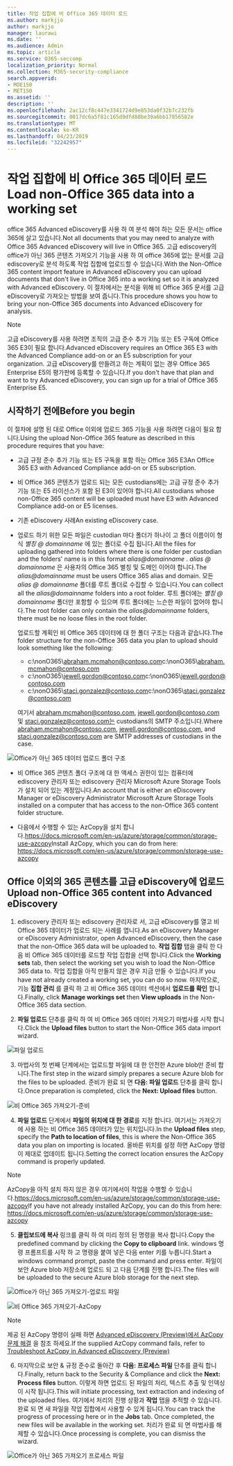 ```yaml
---
title: 작업 집합에 비 Office 365 데이터 로드
ms.author: markjjo
author: markjjo
manager: laurawi
ms.date: ''
ms.audience: Admin
ms.topic: article
ms.service: O365-seccomp
localization_priority: Normal
ms.collection: M365-security-compliance
search.appverid:
- MOE150
- MET150
ms.assetid: ''
description: ''
ms.openlocfilehash: 2ac12cf8c447e3341724d9e853da0f32b7c232fb
ms.sourcegitcommit: 0017dc6a5f81c165d9dfd88be39a6bb17856582e
ms.translationtype: MT
ms.contentlocale: ko-KR
ms.lasthandoff: 04/23/2019
ms.locfileid: "32242957"
---
```

# <a name="load-non-office-365-data-into-a-working-set"></a><span data-ttu-id="991e4-102">작업 집합에 비 Office 365 데이터 로드</span><span class="sxs-lookup"><span data-stu-id="991e4-102">Load non-Office 365 data into a working set</span></span>

<span data-ttu-id="991e4-103">office 365 Advanced eDiscovery를 사용 하 여 분석 해야 하는 모든 문서는 office 365에 살고 있습니다.</span><span class="sxs-lookup"><span data-stu-id="991e4-103">Not all documents that you may need to analyze with Office 365 Advanced eDiscovery will live in Office 365.</span></span> <span data-ttu-id="991e4-104">고급 ediscovery의 office가 아닌 365 콘텐츠 가져오기 기능을 사용 하 여 office 365에 없는 문서를 고급 ediscovery로 분석 하도록 작업 집합에 업로드할 수 있습니다.</span><span class="sxs-lookup"><span data-stu-id="991e4-104">With the Non-Office 365 content import feature in Advanced eDiscovery you can upload documents that don't live in Office 365 into a working set so it is analyzed with Advanced eDiscovery.</span></span> <span data-ttu-id="991e4-105">이 절차에서는 분석을 위해 비 Office 365 문서를 고급 eDiscovery로 가져오는 방법을 보여 줍니다.</span><span class="sxs-lookup"><span data-stu-id="991e4-105">This procedure shows you how to bring your non-Office 365 documents into Advanced eDiscovery for analysis.</span></span>

>[!Note]
><span data-ttu-id="991e4-106">고급 eDiscovery를 사용 하려면 조직의 고급 준수 추가 기능 또는 E5 구독에 Office 365 E3이 필요 합니다.</span><span class="sxs-lookup"><span data-stu-id="991e4-106">Advanced eDiscovery requires an Office 365 E3 with the Advanced Compliance add-on or an E5 subscription for your organization.</span></span> <span data-ttu-id="991e4-107">고급 eDiscovery를 만들려고 하는 계획이 없는 경우 Office 365 Enterprise E5의 평가판에 등록할 수 있습니다.</span><span class="sxs-lookup"><span data-stu-id="991e4-107">If you don't have that plan and want to try Advanced eDiscovery, you can sign up for a trial of Office 365 Enterprise E5.</span></span>

## <a name="before-you-begin"></a><span data-ttu-id="991e4-108">시작하기 전에</span><span class="sxs-lookup"><span data-stu-id="991e4-108">Before you begin</span></span>
<span data-ttu-id="991e4-109">이 절차에 설명 된 대로 Office 이외에 업로드 365 기능을 사용 하려면 다음이 필요 합니다.</span><span class="sxs-lookup"><span data-stu-id="991e4-109">Using the upload Non-Office 365 feature as described in this procedure requires that you have:</span></span>

- <span data-ttu-id="991e4-110">고급 규정 준수 추가 기능 또는 E5 구독을 포함 하는 Office 365 E3</span><span class="sxs-lookup"><span data-stu-id="991e4-110">An Office 365 E3 with Advanced Compliance add-on or E5 subscription.</span></span>

- <span data-ttu-id="991e4-111">비 Office 365 콘텐츠가 업로드 되는 모든 custodians에는 고급 규정 준수 추가 기능 또는 E5 라이선스가 포함 된 E3이 있어야 합니다.</span><span class="sxs-lookup"><span data-stu-id="991e4-111">All custodians whose non-Office 365 content will be uploaded must have E3 with Advanced Compliance add-on or E5 licenses.</span></span>

- <span data-ttu-id="991e4-112">기존 eDiscovery 사례</span><span class="sxs-lookup"><span data-stu-id="991e4-112">An existing eDiscovery case.</span></span>

- <span data-ttu-id="991e4-113">업로드 하기 위한 모든 파일은 custodian 마다 폴더가 하나이 고 폴더 이름이이 형식 *별칭 @ domainname* 에 있는 폴더로 수집 됩니다.</span><span class="sxs-lookup"><span data-stu-id="991e4-113">All the files for uploading gathered into folders where there is one folder per custodian and the folders' name is in this format *alias@domainname* .</span></span> <span data-ttu-id="991e4-114">*alias @ domainname* 은 사용자의 Office 365 별칭 및 도메인 이어야 합니다.</span><span class="sxs-lookup"><span data-stu-id="991e4-114">The *alias@domainname* must be users Office 365 alias and domain.</span></span> <span data-ttu-id="991e4-115">모든 *alias @ domainname* 폴더를 루트 폴더로 수집할 수 있습니다.</span><span class="sxs-lookup"><span data-stu-id="991e4-115">You can collect all the *alias@domainname* folders into a root folder.</span></span> <span data-ttu-id="991e4-116">루트 폴더에는 *별칭 @ domainname* 폴더만 포함할 수 있으며 루트 폴더에는 느슨한 파일이 없어야 합니다.</span><span class="sxs-lookup"><span data-stu-id="991e4-116">The root folder can only contain the *alias@domainname* folders, there must be no loose files in the root folder.</span></span>

   <span data-ttu-id="991e4-117">업로드할 계획인 비 Office 365 데이터에 대 한 폴더 구조는 다음과 같습니다.</span><span class="sxs-lookup"><span data-stu-id="991e4-117">The folder structure for the non-Office 365 data you plan to upload should look something like the following:</span></span>

   - <span data-ttu-id="991e4-118">c:\nonO365\abraham.mcmahon@contoso.com</span><span class="sxs-lookup"><span data-stu-id="991e4-118">c:\nonO365\abraham.mcmahon@contoso.com</span></span>
   - <span data-ttu-id="991e4-119">c:\nonO365\jewell.gordon@contoso.com</span><span class="sxs-lookup"><span data-stu-id="991e4-119">c:\nonO365\jewell.gordon@contoso.com</span></span>
   - <span data-ttu-id="991e4-120">c:\nonO365\staci.gonzalez@contoso.com</span><span class="sxs-lookup"><span data-stu-id="991e4-120">c:\nonO365\staci.gonzalez@contoso.com</span></span>

   <span data-ttu-id="991e4-121">여기서 abraham.mcmahon@contoso.com, jewell.gordon@contoso.com 및 staci.gonzalez@contoso.com는 custodians의 SMTP 주소입니다.</span><span class="sxs-lookup"><span data-stu-id="991e4-121">Where abraham.mcmahon@contoso.com, jewell.gordon@contoso.com, and staci.gonzalez@contoso.com are SMTP addresses of custodians in the case.</span></span>

![Office가 아닌 365 데이터 업로드 폴더 구조](../media/3f2dde84-294e-48ea-b44b-7437bd25284c.png)

- <span data-ttu-id="991e4-123">비 Office 365 콘텐츠 폴더 구조에 대 한 액세스 권한이 있는 컴퓨터에 ediscovery 관리자 또는 ediscovery 관리자 Microsoft Azure Storage Tools가 설치 되어 있는 계정입니다.</span><span class="sxs-lookup"><span data-stu-id="991e4-123">An account that is either an eDiscovery Manager or eDiscovery Administrator Microsoft Azure Storage Tools installed on a computer that has access to the non-Office 365 content folder structure.</span></span>

- <span data-ttu-id="991e4-124">다음에서 수행할 수 있는 AzCopy을 설치 합니다.https://docs.microsoft.com/en-us/azure/storage/common/storage-use-azcopy</span><span class="sxs-lookup"><span data-stu-id="991e4-124">Install AzCopy, which you can do from here: https://docs.microsoft.com/en-us/azure/storage/common/storage-use-azcopy</span></span>

## <a name="upload-non-office-365-content-into-advanced-ediscovery"></a><span data-ttu-id="991e4-125">Office 이외의 365 콘텐츠를 고급 eDiscovery에 업로드</span><span class="sxs-lookup"><span data-stu-id="991e4-125">Upload non-Office 365 content into Advanced eDiscovery</span></span>

1. <span data-ttu-id="991e4-126">ediscovery 관리자 또는 ediscovery 관리자로 서, 고급 eDiscovery를 열고 비 Office 365 데이터가 업로드 되는 사례를 엽니다.</span><span class="sxs-lookup"><span data-stu-id="991e4-126">As an eDiscovery Manager or eDiscovery Administrator, open Advanced eDiscovery, then the case that the non-Office 365 data will be uploaded to.</span></span>  <span data-ttu-id="991e4-127">**작업 집합** 탭을 클릭 한 다음 비 Office 365 데이터를 로드할 작업 집합을 선택 합니다.</span><span class="sxs-lookup"><span data-stu-id="991e4-127">Click the **Working sets** tab, then select the working set you wish to load the Non-Office 365 data to.</span></span>  <span data-ttu-id="991e4-128">작업 집합을 아직 만들지 않은 경우 지금 만들 수 있습니다.</span><span class="sxs-lookup"><span data-stu-id="991e4-128">If you have not already created a working set, you can do so now.</span></span>  <span data-ttu-id="991e4-129">마지막으로, 기능 **집합 관리** 를 클릭 하 고 비 Office 365 데이터 섹션에서 **업로드를 확인** 합니다.</span><span class="sxs-lookup"><span data-stu-id="991e4-129">Finally, click **Manage workings set** then **View uploads** in the Non-Office 365 data section.</span></span>

2. <span data-ttu-id="991e4-130">**파일 업로드** 단추를 클릭 하 여 비 Office 365 데이터 가져오기 마법사를 시작 합니다.</span><span class="sxs-lookup"><span data-stu-id="991e4-130">Click the **Upload files** button to start the Non-Office 365 data import wizard.</span></span>

![파일 업로드](../media/574f4059-4146-4058-9df3-ec97cf28d7c7.png)

3. <span data-ttu-id="991e4-132">마법사의 첫 번째 단계에서는 업로드할 파일에 대 한 안전한 Azure blob만 준비 합니다.</span><span class="sxs-lookup"><span data-stu-id="991e4-132">The first step in the wizard simply prepares a secure Azure blob for the files to be uploaded.</span></span>  <span data-ttu-id="991e4-133">준비가 완료 되 면 **다음: 파일 업로드** 단추를 클릭 합니다.</span><span class="sxs-lookup"><span data-stu-id="991e4-133">Once preparation is completed, click the **Next: Upload files** button.</span></span>

![비 Office 365 가져오기-준비](../media/0670a347-a578-454a-9b3d-e70ef47aec57.png)
 
4. <span data-ttu-id="991e4-135">**파일 업로드** 단계에서 **파일의 위치에 대 한 경로**를 지정 합니다. 여기서는 가져오기에 사용 하는 비 Office 365 데이터가 있는 위치입니다.</span><span class="sxs-lookup"><span data-stu-id="991e4-135">In the **Upload files** step, specify the **Path to location of files**, this is where the Non-Office 365 data you plan on importing is located.</span></span>  <span data-ttu-id="991e4-136">올바른 위치를 설정 하면 AzCopy 명령이 제대로 업데이트 됩니다.</span><span class="sxs-lookup"><span data-stu-id="991e4-136">Setting the correct location ensures the AzCopy command is properly updated.</span></span>

> [!NOTE]
> <span data-ttu-id="991e4-137">AzCopy을 아직 설치 하지 않은 경우 여기에서이 작업을 수행할 수 있습니다.https://docs.microsoft.com/en-us/azure/storage/common/storage-use-azcopy</span><span class="sxs-lookup"><span data-stu-id="991e4-137">If you have not already installed AzCopy, you can do this from here: https://docs.microsoft.com/en-us/azure/storage/common/storage-use-azcopy</span></span>

5. <span data-ttu-id="991e4-138">**클립보드에 복사** 링크를 클릭 하 여 미리 정의 된 명령을 복사 합니다.</span><span class="sxs-lookup"><span data-stu-id="991e4-138">Copy the predefined command by clicking the **Copy to clipboard** link.</span></span> <span data-ttu-id="991e4-139">windows 명령 프롬프트를 시작 하 고 명령을 붙여 넣은 다음 enter 키를 누릅니다.</span><span class="sxs-lookup"><span data-stu-id="991e4-139">Start a windows command prompt, paste the command and press enter.</span></span>  <span data-ttu-id="991e4-140">파일이 보안 Azure blob 저장소에 업로드 되 고 다음 단계를 진행 합니다.</span><span class="sxs-lookup"><span data-stu-id="991e4-140">The files will be uploaded to the secure Azure blob storage for the next step.</span></span>

![Office가 아닌 365 가져오기-업로드 파일](../media/3ea53b5d-7f9b-4dfc-ba63-90a38c14d41a.png)

![비 Office 365 가져오기-AzCopy](../media/504e2dbe-f36f-4f36-9b08-04aea85d8250.png)

> [!NOTE]
> <span data-ttu-id="991e4-143">제공 된 AzCopy 명령이 실패 하면 [Advanced eDiscovery (Preview)에서 AzCopy 문제 해결](troubleshooting-azcopy.md) 을 참조 하세요.</span><span class="sxs-lookup"><span data-stu-id="991e4-143">If the supplied AzCopy command fails, refer to [Troubleshoot AzCopy in Advanced eDiscovery (Preview)](troubleshooting-azcopy.md)</span></span>

6. <span data-ttu-id="991e4-144">마지막으로 보안 & 규정 준수로 돌아간 후 **다음: 프로세스 파일** 단추를 클릭 합니다.</span><span class="sxs-lookup"><span data-stu-id="991e4-144">Finally, return back to the Security & Compliance and click the **Next: Process files** button.</span></span>  <span data-ttu-id="991e4-145">이렇게 하면 업로드 된 파일의 처리, 텍스트 추출 및 인덱싱이 시작 됩니다.</span><span class="sxs-lookup"><span data-stu-id="991e4-145">This will initiate processing, text extraction and indexing of the uploaded files.</span></span>  <span data-ttu-id="991e4-146">여기에서 처리의 진행 상황과 **작업** 탭을 추적할 수 있습니다.  완료 되 면 새 파일을 작업 집합에서 사용할 수 있게 됩니다.</span><span class="sxs-lookup"><span data-stu-id="991e4-146">You can track the progress of processing here or in the **Jobs** tab.  Once completed, the new files will be available in the working set.</span></span>  <span data-ttu-id="991e4-147">처리가 완료 되 면 마법사를 해제할 수 있습니다.</span><span class="sxs-lookup"><span data-stu-id="991e4-147">Once processing is complete, you can dismiss the wizard.</span></span>

![Office가 아닌 365 가져오기 프로세스 파일](../media/218b1545-416a-4a9f-9b25-3b70e8508f67.png)

